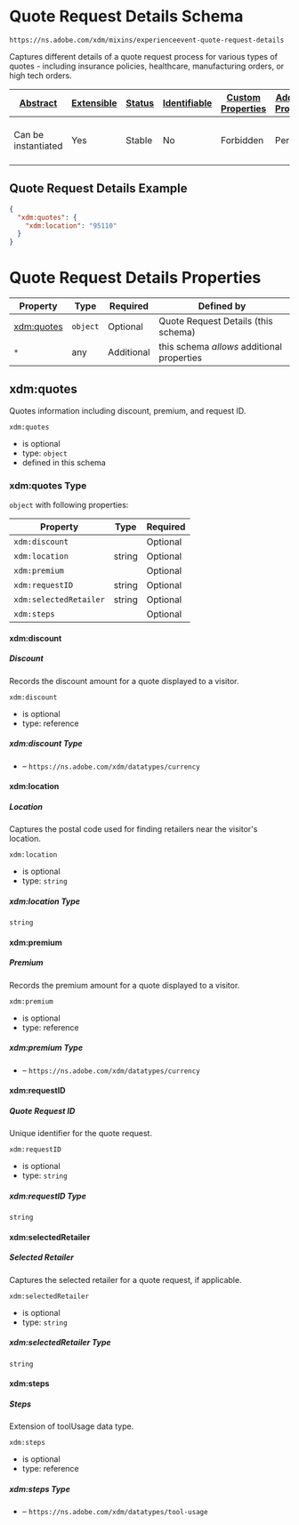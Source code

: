
# Quote Request Details Schema

```
https://ns.adobe.com/xdm/mixins/experienceevent-quote-request-details
```

Captures different details of a quote request process for various types of quotes - including insurance policies, healthcare, manufacturing orders, or high tech orders.

| [Abstract](../../../abstract.md) | [Extensible](../../../extensions.md) | [Status](../../../status.md) | [Identifiable](../../../id.md) | [Custom Properties](../../../extensions.md) | [Additional Properties](../../../extensions.md) | Defined In |
|----------------------------------|--------------------------------------|------------------------------|--------------------------------|---------------------------------------------|-------------------------------------------------|------------|
| Can be instantiated | Yes | Stable | No | Forbidden | Permitted | [fieldgroups/experience-event/experienceevent-quote-request-details.schema.json](fieldgroups/experience-event/experienceevent-quote-request-details.schema.json) |

## Quote Request Details Example
```json
{
  "xdm:quotes": {
    "xdm:location": "95110"
  }
}
```

# Quote Request Details Properties

| Property | Type | Required | Defined by |
|----------|------|----------|------------|
| [xdm:quotes](#xdmquotes) | `object` | Optional | Quote Request Details (this schema) |
| `*` | any | Additional | this schema *allows* additional properties |

## xdm:quotes

Quotes information including discount, premium, and request ID.

`xdm:quotes`
* is optional
* type: `object`
* defined in this schema

### xdm:quotes Type


`object` with following properties:


| Property | Type | Required |
|----------|------|----------|
| `xdm:discount`|  | Optional |
| `xdm:location`| string | Optional |
| `xdm:premium`|  | Optional |
| `xdm:requestID`| string | Optional |
| `xdm:selectedRetailer`| string | Optional |
| `xdm:steps`|  | Optional |



#### xdm:discount
##### Discount

Records the discount amount for a quote displayed to a visitor.

`xdm:discount`
* is optional
* type: reference

##### xdm:discount Type


* []() – `https://ns.adobe.com/xdm/datatypes/currency`







#### xdm:location
##### Location

Captures the postal code used for finding retailers near the visitor's location.

`xdm:location`
* is optional
* type: `string`

##### xdm:location Type


`string`








#### xdm:premium
##### Premium

Records the premium amount for a quote displayed to a visitor.

`xdm:premium`
* is optional
* type: reference

##### xdm:premium Type


* []() – `https://ns.adobe.com/xdm/datatypes/currency`







#### xdm:requestID
##### Quote Request ID

Unique identifier for the quote request.

`xdm:requestID`
* is optional
* type: `string`

##### xdm:requestID Type


`string`








#### xdm:selectedRetailer
##### Selected Retailer

Captures the selected retailer for a quote request, if applicable. 

`xdm:selectedRetailer`
* is optional
* type: `string`

##### xdm:selectedRetailer Type


`string`








#### xdm:steps
##### Steps

Extension of toolUsage data type.

`xdm:steps`
* is optional
* type: reference

##### xdm:steps Type


* []() – `https://ns.adobe.com/xdm/datatypes/tool-usage`









